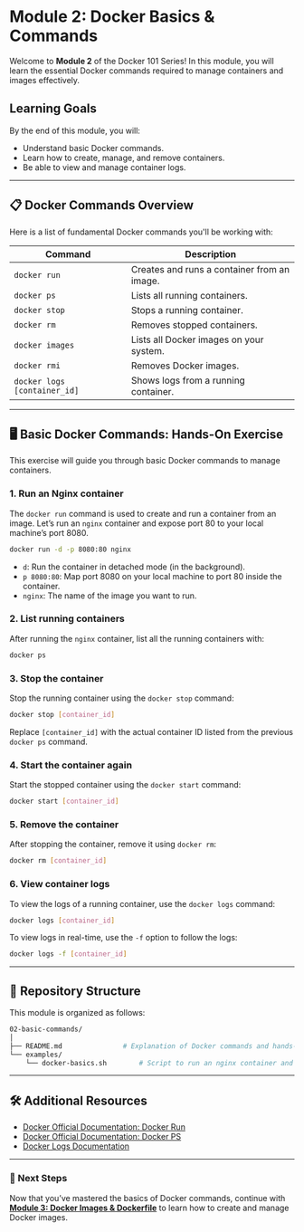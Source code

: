# Module 2: Docker Basics & Commands

Welcome to **Module 2** of the Docker 101 Series! In this module, you will learn the essential Docker commands required to manage containers and images effectively.

## Learning Goals

By the end of this module, you will:

- Understand basic Docker commands.
- Learn how to create, manage, and remove containers.
- Be able to view and manage container logs.

---

## 📋 Docker Commands Overview

Here is a list of fundamental Docker commands you'll be working with:

| **Command** | **Description** |
| --- | --- |
| `docker run` | Creates and runs a container from an image. |
| `docker ps` | Lists all running containers. |
| `docker stop` | Stops a running container. |
| `docker rm` | Removes stopped containers. |
| `docker images` | Lists all Docker images on your system. |
| `docker rmi` | Removes Docker images. |
| `docker logs [container_id]` | Shows logs from a running container. |

---

## 🖥️ Basic Docker Commands: Hands-On Exercise

This exercise will guide you through basic Docker commands to manage containers.

### 1. Run an Nginx container

The `docker run` command is used to create and run a container from an image. Let’s run an `nginx` container and expose port 80 to your local machine’s port 8080.

```bash
docker run -d -p 8080:80 nginx

```

- `d`: Run the container in detached mode (in the background).
- `p 8080:80`: Map port 8080 on your local machine to port 80 inside the container.
- `nginx`: The name of the image you want to run.

### 2. List running containers

After running the `nginx` container, list all the running containers with:

```bash
docker ps

```

### 3. Stop the container

Stop the running container using the `docker stop` command:

```bash
docker stop [container_id]

```

Replace `[container_id]` with the actual container ID listed from the previous `docker ps` command.

### 4. Start the container again

Start the stopped container using the `docker start` command:

```bash
docker start [container_id]

```

### 5. Remove the container

After stopping the container, remove it using `docker rm`:

```bash
docker rm [container_id]

```

### 6. View container logs

To view the logs of a running container, use the `docker logs` command:

```bash
docker logs [container_id]

```

To view logs in real-time, use the `-f` option to follow the logs:

```bash
docker logs -f [container_id]

```

---

## 📁 Repository Structure

This module is organized as follows:

```bash
02-basic-commands/
│
├── README.md               # Explanation of Docker commands and hands-on exercise
└── examples/
    └── docker-basics.sh        # Script to run an nginx container and perform basic commands

```

---

## 🛠️ Additional Resources

- [Docker Official Documentation: Docker Run](https://docs.docker.com/engine/reference/commandline/run/)
- [Docker Official Documentation: Docker PS](https://docs.docker.com/engine/reference/commandline/ps/)
- [Docker Logs Documentation](https://docs.docker.com/engine/reference/commandline/logs/)

---

### 🚀 Next Steps

Now that you’ve mastered the basics of Docker commands, continue with [**Module 3: Docker Images & Dockerfile**](https://www.notion.so/03-images-dockerfile/README.md) to learn how to create and manage Docker images.